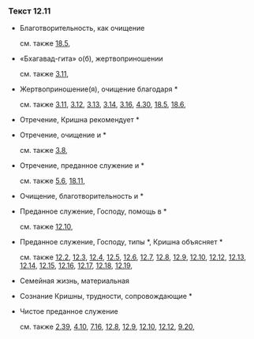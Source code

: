 ### Текст 12.11
	
- Благотворительность, как очищение

	см. также  [18.5](../18/1805.md), 
	
- «Бхагавад-гита» о(б), жертвоприношении

	см. также  [3.11](../03/0311.md), 
	
- Жертвоприношение(я), очищение благодаря \*

	см. также  [3.11](../03/0311.md),  [3.12](../03/0312.md),  [3.13](../03/0313.md),  [3.14](../03/0314.md),  [3.16](../03/0316.md),  [4.30](../04/0430.md),  [18.5](../18/1805.md),  [18.6](../18/1806.md), 
	
- Отречение, Кришна рекомендует \*

	
- Отречение, очищение и \*

	см. также  [3.8](../03/0308.md), 
	
- Отречение, преданное служение и \*

	см. также  [5.6](../05/0506.md),  [18.11](../18/1811.md), 
	
- Очищение, благотворительность и \*

	
- Преданное служение, Господу, помощь в \*

	см. также  [12.10](../12/1210.md), 
	
- Преданное служение, Господу, типы \*, Кришна объясняет \*

	см. также  [12.2](../12/1202.md),  [12.3](../12/1203.md),  [12.4](../12/1204.md),  [12.5](../12/1205.md),  [12.6](../12/1206.md),  [12.7](../12/1207.md),  [12.8](../12/1208.md),  [12.9](../12/1209.md),  [12.10](../12/1210.md),  [12.12](../12/1212.md),  [12.13](../12/1213.md),  [12.14](../12/1214.md),  [12.15](../12/1215.md),  [12.16](../12/1216.md),  [12.17](../12/1217.md),  [12.18](../12/1218.md),  [12.19](../12/1219.md), 
	
- Семейная жизнь, материальная

	
- Сознание Кришны, трудности, сопровождающие \*

	
- Чистое преданное служение

	см. также  [2.39](../02/0239.md),  [4.10](../04/0410.md),  [7.16](../07/0716.md),  [12.8](../12/1208.md),  [12.9](../12/1209.md),  [12.10](../12/1210.md),  [12.12](../12/1212.md),  [9.20](../09/0920.md), 
